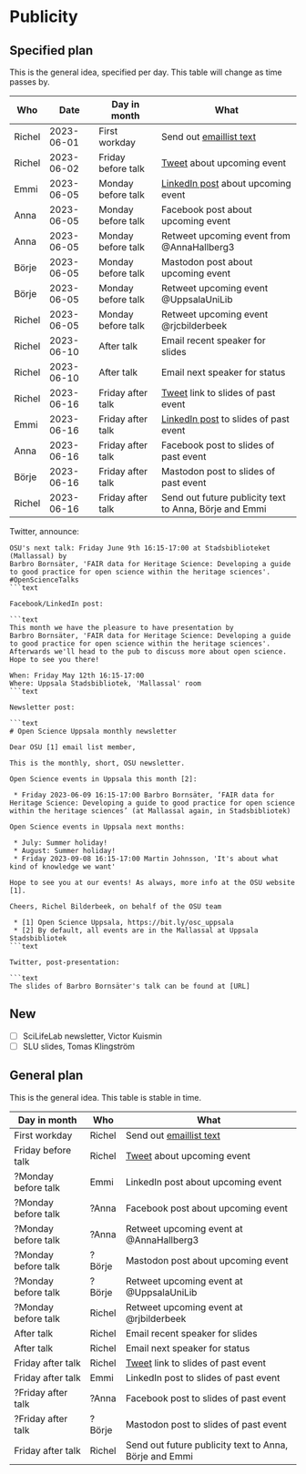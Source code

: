 # Publicity

## Specified plan

This is the general idea, specified per day.
This table will change as time passes by.

Who   |Date      |Day in month       |What
------|----------|-------------------|----------------------------------
Richel|2023-06-01|First workday      |Send out [emaillist text](newsletter_archive.md)
Richel|2023-06-02|Friday before talk |[Tweet](tweets.md) about upcoming event
Emmi  |2023-06-05|Monday before talk |[LinkedIn post](linked_in_posts.md) about upcoming event
Anna  |2023-06-05|Monday before talk |Facebook post about upcoming event
Anna  |2023-06-05|Monday before talk |Retweet upcoming event from @AnnaHallberg3
Börje |2023-06-05|Monday before talk |Mastodon post about upcoming event
Börje |2023-06-05|Monday before talk |Retweet upcoming event @UppsalaUniLib
Richel|2023-06-05|Monday before talk |Retweet upcoming event @rjcbilderbeek
Richel|2023-06-10|After talk         |Email recent speaker for slides
Richel|2023-06-10|After talk         |Email next speaker for status
Richel|2023-06-16|Friday after talk  |[Tweet](tweets.md) link to slides of past event
Emmi  |2023-06-16|Friday after talk  |[LinkedIn post](linked_in_posts.md) to slides of past event
Anna  |2023-06-16|Friday after talk  |Facebook post to slides of past event
Börje |2023-06-16|Friday after talk  |Mastodon post to slides of past event
Richel|2023-06-16|Friday after talk  |Send out future publicity text to Anna, Börje and Emmi

Twitter, announce:

```text
OSU's next talk: Friday June 9th 16:15-17:00 at Stadsbiblioteket (Mallassal) by 
Barbro Bornsäter, 'FAIR data for Heritage Science: Developing a guide to good practice for open science within the heritage sciences'.
#OpenScienceTalks
```text

Facebook/LinkedIn post:

```text
This month we have the pleasure to have presentation by 
Barbro Bornsäter, 'FAIR data for Heritage Science: Developing a guide to good practice for open science within the heritage sciences'.
Afterwards we'll head to the pub to discuss more about open science. Hope to see you there!

When: Friday May 12th 16:15-17:00 
Where: Uppsala Stadsbibliotek, 'Mallassal' room
```text

Newsletter post:

```text
# Open Science Uppsala monthly newsletter

Dear OSU [1] email list member,

This is the monthly, short, OSU newsletter.

Open Science events in Uppsala this month [2]:

 * Friday 2023-06-09 16:15-17:00 Barbro Bornsäter, ‘FAIR data for Heritage Science: Developing a guide to good practice for open science within the heritage sciences’ (at Mallassal again, in Stadsbibliotek)

Open Science events in Uppsala next months:

 * July: Summer holiday!
 * August: Summer holiday!
 * Friday 2023-09-08 16:15-17:00 Martin Johnsson, 'It's about what kind of knowledge we want'

Hope to see you at our events! As always, more info at the OSU website [1].

Cheers, Richel Bilderbeek, on behalf of the OSU team

 * [1] Open Science Uppsala, https://bit.ly/osc_uppsala
 * [2] By default, all events are in the Mallassal at Uppsala Stadsbibliotek
```text

Twitter, post-presentation:

```text
The slides of Barbro Bornsäter's talk can be found at [URL]
```

## New

* [ ] SciLifeLab newsletter, Victor Kuismin
* [ ] SLU slides, Tomas Klingström

## General plan

This is the general idea. This table is stable in time.

Day in month       |Who   |What
-------------------|------|----------------------------------
First workday      |Richel|Send out [emaillist text](newsletter_archive.md)
Friday before talk |Richel|[Tweet](tweets.md) about upcoming event
?Monday before talk|Emmi  |LinkedIn post about upcoming event
?Monday before talk|?Anna |Facebook post about upcoming event
?Monday before talk|?Anna |Retweet upcoming event at @AnnaHallberg3
?Monday before talk|?Börje|Mastodon post about upcoming event
?Monday before talk|?Börje|Retweet upcoming event at @UppsalaUniLib
?Monday before talk|Richel|Retweet upcoming event at @rjbilderbeek
After talk         |Richel|Email recent speaker for slides
After talk         |Richel|Email next speaker for status
Friday after talk  |Richel|[Tweet](tweets.md) link to slides of past event
Friday after talk  |Emmi  |LinkedIn post to slides of past event
?Friday after talk |?Anna |Facebook post to slides of past event
?Friday after talk |?Börje|Mastodon post to slides of past event
Friday after talk  |Richel|Send out future publicity text to Anna, Börje and Emmi
